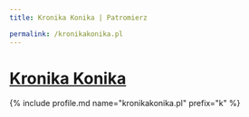 ```yaml
---
title: Kronika Konika | Patromierz

permalink: /kronikakonika.pl
---
```


# [Kronika Konika](https://patronite.pl/kronikakonika.pl)

{% include profile.md name="kronikakonika.pl" prefix="k" %}
